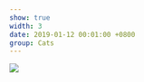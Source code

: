 ```yaml
---
show: true
width: 3
date: 2019-01-12 00:01:00 +0800
group: Cats
---
```

<div>
    <img src="{{ 'assets/images/etc/cat12.jpg' | relative_url }}" class="img-fluid rounded-xl" >
</div>

